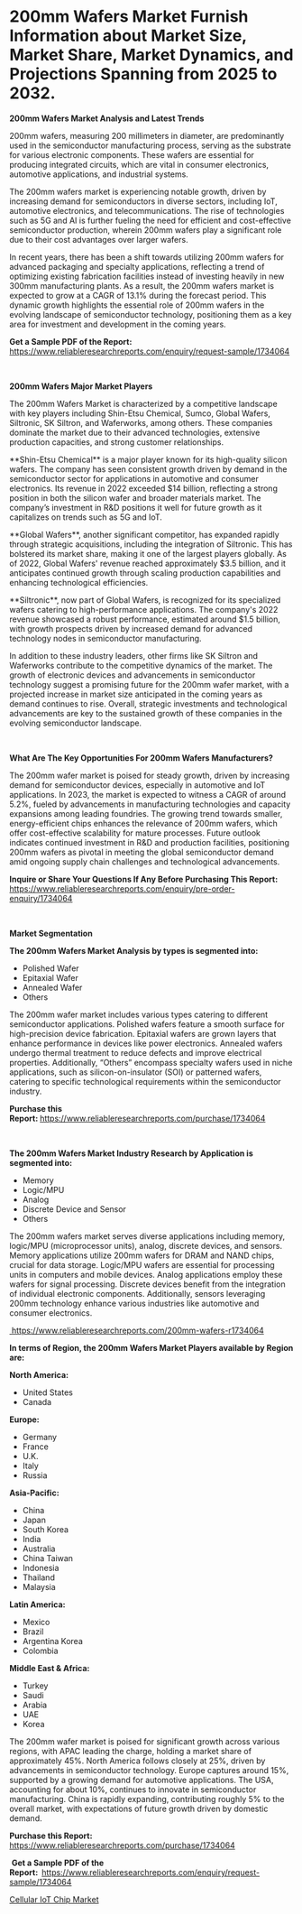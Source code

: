 <p><h1>200mm Wafers Market Furnish Information about Market Size, Market Share, Market Dynamics, and Projections Spanning from 2025 to 2032.</h1></p><p><strong>200mm Wafers Market Analysis and Latest Trends</strong></p>
<p><p>200mm wafers, measuring 200 millimeters in diameter, are predominantly used in the semiconductor manufacturing process, serving as the substrate for various electronic components. These wafers are essential for producing integrated circuits, which are vital in consumer electronics, automotive applications, and industrial systems. </p><p>The 200mm wafers market is experiencing notable growth, driven by increasing demand for semiconductors in diverse sectors, including IoT, automotive electronics, and telecommunications. The rise of technologies such as 5G and AI is further fueling the need for efficient and cost-effective semiconductor production, wherein 200mm wafers play a significant role due to their cost advantages over larger wafers.</p><p>In recent years, there has been a shift towards utilizing 200mm wafers for advanced packaging and specialty applications, reflecting a trend of optimizing existing fabrication facilities instead of investing heavily in new 300mm manufacturing plants. As a result, the 200mm wafers market is expected to grow at a CAGR of 13.1% during the forecast period. This dynamic growth highlights the essential role of 200mm wafers in the evolving landscape of semiconductor technology, positioning them as a key area for investment and development in the coming years.</p></p>
<p><strong>Get a Sample PDF of the Report:&nbsp;</strong> <a href="https://www.reliableresearchreports.com/enquiry/request-sample/1734064?utm_campaign=3020&utm_medium=2&utm_source=Github&utm_content=ia&utm_term=06042025&utm_id=200mm-wafers">https://www.reliableresearchreports.com/enquiry/request-sample/1734064</a></p>
<p>&nbsp;</p>
<p><strong>200mm Wafers Major Market Players</strong></p>
<p><p>The 200mm Wafers Market is characterized by a competitive landscape with key players including Shin-Etsu Chemical, Sumco, Global Wafers, Siltronic, SK Siltron, and Waferworks, among others. These companies dominate the market due to their advanced technologies, extensive production capacities, and strong customer relationships.</p><p>**Shin-Etsu Chemical** is a major player known for its high-quality silicon wafers. The company has seen consistent growth driven by demand in the semiconductor sector for applications in automotive and consumer electronics. Its revenue in 2022 exceeded $14 billion, reflecting a strong position in both the silicon wafer and broader materials market. The company’s investment in R&D positions it well for future growth as it capitalizes on trends such as 5G and IoT.</p><p>**Global Wafers**, another significant competitor, has expanded rapidly through strategic acquisitions, including the integration of Siltronic. This has bolstered its market share, making it one of the largest players globally. As of 2022, Global Wafers' revenue reached approximately $3.5 billion, and it anticipates continued growth through scaling production capabilities and enhancing technological efficiencies.</p><p>**Siltronic**, now part of Global Wafers, is recognized for its specialized wafers catering to high-performance applications. The company's 2022 revenue showcased a robust performance, estimated around $1.5 billion, with growth prospects driven by increased demand for advanced technology nodes in semiconductor manufacturing.</p><p>In addition to these industry leaders, other firms like SK Siltron and Waferworks contribute to the competitive dynamics of the market. The growth of electronic devices and advancements in semiconductor technology suggest a promising future for the 200mm wafer market, with a projected increase in market size anticipated in the coming years as demand continues to rise. Overall, strategic investments and technological advancements are key to the sustained growth of these companies in the evolving semiconductor landscape.</p></p>
<p>&nbsp;</p>
<p><strong>What Are The Key Opportunities For 200mm Wafers Manufacturers?</strong></p>
<p><p>The 200mm wafer market is poised for steady growth, driven by increasing demand for semiconductor devices, especially in automotive and IoT applications. In 2023, the market is expected to witness a CAGR of around 5.2%, fueled by advancements in manufacturing technologies and capacity expansions among leading foundries. The growing trend towards smaller, energy-efficient chips enhances the relevance of 200mm wafers, which offer cost-effective scalability for mature processes. Future outlook indicates continued investment in R&D and production facilities, positioning 200mm wafers as pivotal in meeting the global semiconductor demand amid ongoing supply chain challenges and technological advancements.</p></p>
<p><strong>Inquire or Share Your Questions If Any Before Purchasing This Report:</strong> <a href="https://www.reliableresearchreports.com/enquiry/pre-order-enquiry/1734064?utm_campaign=3020&utm_medium=2&utm_source=Github&utm_content=ia&utm_term=06042025&utm_id=200mm-wafers">https://www.reliableresearchreports.com/enquiry/pre-order-enquiry/1734064</a></p>
<p>&nbsp;</p>
<p><strong>Market Segmentation</strong></p>
<p><strong>The 200mm Wafers Market Analysis by types is segmented into:</strong></p>
<p><ul><li>Polished Wafer</li><li>Epitaxial Wafer</li><li>Annealed Wafer</li><li>Others</li></ul></p>
<p><p>The 200mm wafer market includes various types catering to different semiconductor applications. Polished wafers feature a smooth surface for high-precision device fabrication. Epitaxial wafers are grown layers that enhance performance in devices like power electronics. Annealed wafers undergo thermal treatment to reduce defects and improve electrical properties. Additionally, “Others” encompass specialty wafers used in niche applications, such as silicon-on-insulator (SOI) or patterned wafers, catering to specific technological requirements within the semiconductor industry.</p></p>
<p><strong>Purchase this Report:&nbsp;</strong><a href="https://www.reliableresearchreports.com/purchase/1734064?utm_campaign=3020&utm_medium=2&utm_source=Github&utm_content=ia&utm_term=06042025&utm_id=200mm-wafers">https://www.reliableresearchreports.com/purchase/1734064</a></p>
<p>&nbsp;</p>
<p><strong>The 200mm Wafers Market Industry Research by Application is segmented into:</strong></p>
<p><ul><li>Memory</li><li>Logic/MPU</li><li>Analog</li><li>Discrete Device and Sensor</li><li>Others</li></ul></p>
<p><p>The 200mm wafers market serves diverse applications including memory, logic/MPU (microprocessor units), analog, discrete devices, and sensors. Memory applications utilize 200mm wafers for DRAM and NAND chips, crucial for data storage. Logic/MPU wafers are essential for processing units in computers and mobile devices. Analog applications employ these wafers for signal processing. Discrete devices benefit from the integration of individual electronic components. Additionally, sensors leveraging 200mm technology enhance various industries like automotive and consumer electronics.</p></p>
<p><a href="https://www.reliableresearchreports.com/200mm-wafers-r1734064?utm_campaign=3020&utm_medium=2&utm_source=Github&utm_content=ia&utm_term=06042025&utm_id=200mm-wafers">&nbsp;https://www.reliableresearchreports.com/200mm-wafers-r1734064</a></p>
<p><strong>In terms of Region, the 200mm Wafers Market Players available by Region are:</strong></p>
<p>
    <p> <strong> North America: </strong>
        <ul>
            <li>United States</li>
            <li>Canada</li>
        </ul>
        </p> 
    <p> <strong> Europe: </strong>
        <ul>
            <li>Germany</li>
            <li>France</li>
            <li>U.K.</li>
            <li>Italy</li>
            <li>Russia</li>
        </ul>
        </p> 
    <p> <strong> Asia-Pacific: </strong>
        <ul>
            <li>China</li>
            <li>Japan</li>
            <li>South Korea</li>
            <li>India</li>
            <li>Australia</li>
            <li>China Taiwan</li>
            <li>Indonesia</li>
            <li>Thailand</li>
            <li>Malaysia</li>
        </ul>
        </p> 
    <p> <strong> Latin America: </strong>
        <ul>
            <li>Mexico</li>
            <li>Brazil</li>
            <li>Argentina Korea</li>
            <li>Colombia</li>
        </ul>
        </p> 
    <p> <strong> Middle East & Africa: </strong>
        <ul>
            <li>Turkey</li>
            <li>Saudi</li>
            <li>Arabia</li>
            <li>UAE</li>
            <li>Korea</li>
        </ul>
    </p>
    </p>
<p><p>The 200mm wafer market is poised for significant growth across various regions, with APAC leading the charge, holding a market share of approximately 45%. North America follows closely at 25%, driven by advancements in semiconductor technology. Europe captures around 15%, supported by a growing demand for automotive applications. The USA, accounting for about 10%, continues to innovate in semiconductor manufacturing. China is rapidly expanding, contributing roughly 5% to the overall market, with expectations of future growth driven by domestic demand.</p></p>
<p><strong>Purchase this Report: </strong><a href="https://www.reliableresearchreports.com/purchase/1734064?utm_campaign=3020&utm_medium=2&utm_source=Github&utm_content=ia&utm_term=06042025&utm_id=200mm-wafers">https://www.reliableresearchreports.com/purchase/1734064</a></p>
<p>&nbsp;<strong>Get a Sample PDF of the Report:&nbsp;&nbsp;</strong><a href="https://www.reliableresearchreports.com/enquiry/request-sample/1734064?utm_campaign=3020&utm_medium=2&utm_source=Github&utm_content=ia&utm_term=06042025&utm_id=200mm-wafers">https://www.reliableresearchreports.com/enquiry/request-sample/1734064</a></p>
<p><strong></strong></p>
<p><p><a href="https://github.com/zitanebeibit9/Market-Research-Report-List-1/blob/main/cellular-iot-chip-market.md?utm_campaign=3020&utm_medium=2&utm_source=Github&utm_content=ia&utm_term=06042025&utm_id=200mm-wafers">Cellular IoT Chip Market</a></p></p>